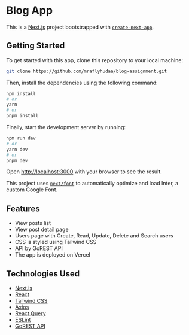 # Blog App

This is a [Next.js](https://nextjs.org/) project bootstrapped with [`create-next-app`](https://github.com/vercel/next.js/tree/canary/packages/create-next-app).

## Getting Started

To get started with this app, clone this repository to your local machine:

```bash
git clone https://github.com/mraflyhudaa/blog-assignment.git
```

Then, install the dependencies using the following command:

```bash
npm install
# or
yarn
# or
pnpm install
```

Finally, start the development server by running:

```bash
npm run dev
# or
yarn dev
# or
pnpm dev
```

Open [http://localhost:3000](http://localhost:3000) with your browser to see the result.

This project uses [`next/font`](https://nextjs.org/docs/basic-features/font-optimization) to automatically optimize and load Inter, a custom Google Font.

## Features

- View posts list
- View post detail page
- Users page with Create, Read, Update, Delete and Search users
- CSS is styled using Tailwind CSS
- API by GoREST API
- The app is deployed on Vercel

## Technologies Used

- [Next.js](https://nextjs.org/docs)
- [React](https://reactjs.org/docs/getting-started.html)
- [Tailwind CSS](https://tailwindcss.com/docs/installation)
- [Axios](https://axios-http.com/docs/intro)
- [React Query](https://tanstack.com/query/latest/docs/react/overview)
- [ESLint](https://eslint.org/docs/latest/use/getting-started)
- [GoREST API](https://gorest.co.in/)
